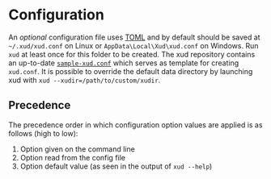 # Configuration
An *optional* configuration file uses [TOML](https://github.com/toml-lang/toml) and by default should be saved at  `~/.xud/xud.conf` on Linux or `AppData\Local\Xud\xud.conf` on Windows. Run `xud` at least once for this folder to be created. The xud repository contains an up-to-date [`sample-xud.conf`](https://github.com/ExchangeUnion/xud/blob/master/sample-xud.conf) which serves as template for creating `xud.conf`. It is possible to override the default data directory by launching xud with `xud --xudir=/path/to/custom/xudir`.

## Precedence
The precedence order in which configuration option values are applied is as follows (high to low):
1. Option given on the command line
2. Option read from the config file
3. Option default value (as seen in the output of `xud --help`)